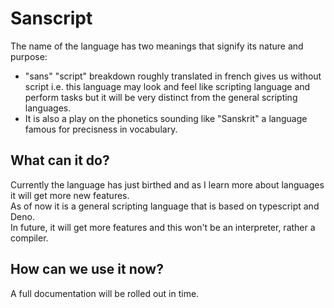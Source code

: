 # Sanscript

The name of the language has two meanings that signify its nature and purpose:
- "sans" "script" breakdown roughly translated in french gives us without script i.e. this language may look and feel like scripting language and perform tasks but it will be very distinct from the general scripting languages.
- It is also a play on the phonetics sounding like "Sanskrit" a language famous for precisness in vocabulary.

## What can it do?

Currently the language has just birthed and as I learn more about languages it will get more new features.\
As of now it is a general scripting language that is based on typescript and Deno.\
In future, it will get more features and this won't be an interpreter, rather a compiler.

## How can we use it now?

A full documentation will be rolled out in time.